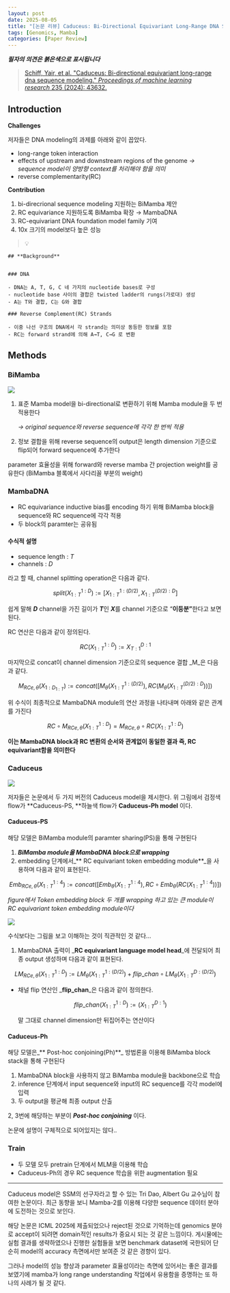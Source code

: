```yaml
---
layout: post
date: 2025-08-05
title: "[논문 리뷰] Caduceus: Bi-Directional Equivariant Long-Range DNA Sequence Modeling"
tags: [Genomics, Mamba]
categories: [Paper Review]
---
```


<span class="notion-red">_**필자의 의견은 붉은색으로 표시됩니다**_</span>


> [Schiff, Yair, et al. "Caduceus: Bi-directional equivariant long-range dna sequence modeling." ](https://pmc.ncbi.nlm.nih.gov/articles/PMC12189541/)[_Proceedings of machine learning research_](https://pmc.ncbi.nlm.nih.gov/articles/PMC12189541/)[ 235 (2024): 43632.](https://pmc.ncbi.nlm.nih.gov/articles/PMC12189541/)



## Introduction


**Challenges**


저자들은 DNA modeling의 과제를 아래와 같이 꼽았다.

- long-range token interaction
- effects of upstream and downstream regions of the genome 
_→ sequence model이 양방향 context를 처리해야 함을 의미_
- reverse complementarity(RC)

**Contribution**

1. bi-direcrional sequence modeling 지원하는 BiMamba 제안
1. RC equivariance 지원하도록 BiMamba 확장 → MambaDNA
1. RC-equivariant DNA foundation model family 기여
1. 10x 크기의 model보다 높은 성능

> 💡 


	## **Background**


	### DNA

	- DNA는 A, T, G, C 네 가지의 nucleotide bases로 구성
	- nucleotide base 사이의 결합은 twisted ladder의 rungs(가로대) 생성
	- A는 T와 결합, C는 G와 결합

	### Reverse Complement(RC) Strands

	- 이중 나선 구조의 DNA에서 각 strand는 의미상 동등한 정보를 포함
	- RC는 forward strand에 의해 A→T, C→G 로 변환


## Methods



### BiMamba


![](https://prod-files-secure.s3.us-west-2.amazonaws.com/542b861c-36a8-4051-84e5-8804b6728dba/2c247d59-7815-4980-99f0-8f0d21f445a7/image.png?X-Amz-Algorithm=AWS4-HMAC-SHA256&X-Amz-Content-Sha256=UNSIGNED-PAYLOAD&X-Amz-Credential=ASIAZI2LB4663QB5VHGL%2F20250820%2Fus-west-2%2Fs3%2Faws4_request&X-Amz-Date=20250820T041114Z&X-Amz-Expires=3600&X-Amz-Security-Token=IQoJb3JpZ2luX2VjEIT%2F%2F%2F%2F%2F%2F%2F%2F%2F%2FwEaCXVzLXdlc3QtMiJHMEUCIQCR2I3o9wCJ6%2FupQfZ7JBOSAZF%2FfX2XdKB8GpzfsHZV4wIgEIduV5l0DCDY1SzDSjxEaEMbryJMyuHE9K%2FbGOMM3w8qiAQIzf%2F%2F%2F%2F%2F%2F%2F%2F%2F%2FARAAGgw2Mzc0MjMxODM4MDUiDAnwc%2BmjBMnUL4KuVSrcA684UIwrMYKXIxEPzmFsLO9hl4deKk7Gvqw4updQRqeAwLr3reO5%2FtKKUtnz5%2FMAtq9ko6wTfy0rIz3IBFTNWt%2Fu%2F6pe5odM5byZnNvKCDoaVEIN38dzcnrc4NuvHELQU1CTfXvjhxh3hAvilm6yWZM9NTsIir28pVsEfDPm02lqvHkWCcZvzeihKEDCuAoKbtAbkn82oFK0ChX%2Fvb9hI4aNo2A1PKKdgyfPP8wtHI4W1hjrphbocOlzkWzUiGL%2BV9WPfaJ%2FKCGPBm8C3laLOSX6T9hJh2AJcvOK809rnlQf3EjEMsjCEc1Z9T2xgH0vjU7g4gcw4pyzlqjWREgbagSg6D0a4fuLROCWSy2ej4LC5qCyj%2BzhiC269TXm3telO9J1Z1JShHAiW91d65iyOum2Erp%2FwOzZr5B7lCfD5YvG4bVQ7o7CmIW6oBHd9%2FCOicqdCAuBch5tZx8tzV1ClInMTxjTlTo354kdzwbOVN3MoU03vNwrj4UnjKCP6ZL1VyuBL%2BTV%2BZ12fktnYwckNh2DfPDcr%2BnxGGgjLdfC8k7u1%2BxVcZXL71LmgbcGrs40dm%2FmkNSG5juw57HKFIpv%2FRek8ymLe5zGjSkScIpDgG7AZ5rxkhc9UeEyomjsMO2JlcUGOqUBIw0c4CyUPB55nbJ54pEg9uqVvIT4WOQicQ%2FNfHwGjoWOXqFLAEPHETYa%2B0ZFvXVqRSKPW20P8cjEAnvJFJbuwnfZ9mr6%2Fyg80Bh70wc3nGPU8HLOdI1czf5AqrK9t8l2vVgjgKq3sjeRI%2BsyBlOwyC2UFORx1fN3Eljm8KAxiGa1TNmnxjis9vLLrLjlugo2E9nd8n6GrFybC9k2sf6uInFRL%2Fba&X-Amz-Signature=3a984382ebff789427de5ba3bded6a552c8115324bf00f58f16c7525c4c4f8ea&X-Amz-SignedHeaders=host&x-amz-checksum-mode=ENABLED&x-id=GetObject)

1. 표준 Mamba model을 bi-directional로 변환하기 위해 Mamba module을 두 번 적용한다

	_→ original sequence와 reverse sequence에 각각 한 번씩 적용_

1. 정보 결합을 위해 reverse sequence의 output은 length dimension 기준으로 flip되어 forward sequence에 추가한다

parameter 효율성을 위해 forward와 reverse mamba 간 projection weight를 공유한다 (BiMamba 블록에서 사다리꼴 부분의 weight)



### MambaDNA

- RC equivariance inductive bias를 encoding 하기 위해 BiMamba block을 sequence와 RC sequence에 각각 적용
- 두 block의 paramter는 공유됨


#### 수식적 설명

- sequence length : _T_
- channels : _D_

라고 할 때,  channel splitting operation은 다음과 같다.


$$
split(X^{1:D}_{1:T}):=[X^{1:(D/2)}_{1:T},X^{(D/2):D}_{1:T}]
$$


<span class="notion-red">쉽게 말해 </span><span class="notion-red">_**D**_</span><span class="notion-red"> channel을 가진 길이가 </span><span class="notion-red">_**T**_</span><span class="notion-red">인 </span><span class="notion-red">_**X**_</span><span class="notion-red">를 channel 기준으로 “</span><span class="notion-red">**이등분”**</span><span class="notion-red">한다고 보면 된다.</span>


RC 연산은 다음과 같이 정의된다.


$$
RC(X^{1:D}_{1:T}):=X^{D:1}_{T:1}
$$


마지막으로 concat이 channel dimension 기준으로의 sequence 결합 _M_은 다음과 같다.


$$
M_{RCe,\theta}(X_{1:D_{1:T}}):=concat([M_{\theta}(X^{1:(D/2)}_{1:T}),RC(M_{\theta}(X^{(D/2):D}_{1:T}))])
$$


위 수식이 최종적으로 MambaDNA module의 연산 과정을 나타내며 아래와 같은 관계를 가진다


$$
RC\circ M_{RCe,\theta}(X^{1:D}_{1:T}) = M_{RCe,\theta} \circ RC(X^{1:D}_{1:T})
$$


**이는 MambaDNA block과 RC 변환의 순서와 관계없이 동일한 결과 즉, RC equivariant함을 의미한다**



### Caduceus


![](https://prod-files-secure.s3.us-west-2.amazonaws.com/542b861c-36a8-4051-84e5-8804b6728dba/f94a60d7-8145-473b-aef9-7c68d3ec604a/image.png?X-Amz-Algorithm=AWS4-HMAC-SHA256&X-Amz-Content-Sha256=UNSIGNED-PAYLOAD&X-Amz-Credential=ASIAZI2LB4663QB5VHGL%2F20250820%2Fus-west-2%2Fs3%2Faws4_request&X-Amz-Date=20250820T041114Z&X-Amz-Expires=3600&X-Amz-Security-Token=IQoJb3JpZ2luX2VjEIT%2F%2F%2F%2F%2F%2F%2F%2F%2F%2FwEaCXVzLXdlc3QtMiJHMEUCIQCR2I3o9wCJ6%2FupQfZ7JBOSAZF%2FfX2XdKB8GpzfsHZV4wIgEIduV5l0DCDY1SzDSjxEaEMbryJMyuHE9K%2FbGOMM3w8qiAQIzf%2F%2F%2F%2F%2F%2F%2F%2F%2F%2FARAAGgw2Mzc0MjMxODM4MDUiDAnwc%2BmjBMnUL4KuVSrcA684UIwrMYKXIxEPzmFsLO9hl4deKk7Gvqw4updQRqeAwLr3reO5%2FtKKUtnz5%2FMAtq9ko6wTfy0rIz3IBFTNWt%2Fu%2F6pe5odM5byZnNvKCDoaVEIN38dzcnrc4NuvHELQU1CTfXvjhxh3hAvilm6yWZM9NTsIir28pVsEfDPm02lqvHkWCcZvzeihKEDCuAoKbtAbkn82oFK0ChX%2Fvb9hI4aNo2A1PKKdgyfPP8wtHI4W1hjrphbocOlzkWzUiGL%2BV9WPfaJ%2FKCGPBm8C3laLOSX6T9hJh2AJcvOK809rnlQf3EjEMsjCEc1Z9T2xgH0vjU7g4gcw4pyzlqjWREgbagSg6D0a4fuLROCWSy2ej4LC5qCyj%2BzhiC269TXm3telO9J1Z1JShHAiW91d65iyOum2Erp%2FwOzZr5B7lCfD5YvG4bVQ7o7CmIW6oBHd9%2FCOicqdCAuBch5tZx8tzV1ClInMTxjTlTo354kdzwbOVN3MoU03vNwrj4UnjKCP6ZL1VyuBL%2BTV%2BZ12fktnYwckNh2DfPDcr%2BnxGGgjLdfC8k7u1%2BxVcZXL71LmgbcGrs40dm%2FmkNSG5juw57HKFIpv%2FRek8ymLe5zGjSkScIpDgG7AZ5rxkhc9UeEyomjsMO2JlcUGOqUBIw0c4CyUPB55nbJ54pEg9uqVvIT4WOQicQ%2FNfHwGjoWOXqFLAEPHETYa%2B0ZFvXVqRSKPW20P8cjEAnvJFJbuwnfZ9mr6%2Fyg80Bh70wc3nGPU8HLOdI1czf5AqrK9t8l2vVgjgKq3sjeRI%2BsyBlOwyC2UFORx1fN3Eljm8KAxiGa1TNmnxjis9vLLrLjlugo2E9nd8n6GrFybC9k2sf6uInFRL%2Fba&X-Amz-Signature=f2b2f1e39957e551130e8b0082595acfd983606b8fbc75ae6bfe5a8770c4c746&X-Amz-SignedHeaders=host&x-amz-checksum-mode=ENABLED&x-id=GetObject)


저자들은 논문에서 두 가지 버전의 Caduceus model을 제시한다. 위 그림에서 검정색 flow가 **Caduceus-PS, **하늘색 flow가 **Caduceus-Ph model** 이다.



#### Caduceus-PS


해당 모델은 BiMamba module의 paramter sharing(PS)을 통해 구현된다

1. _**BiMamba module을 MambaDNA block으로 wrapping**_
1. embedding 단계에서_** RC equivariant token embedding module**_을 사용하며 다음과 같이 표현된다.

$$
Emb_{RCe,\theta}(X^{1:4}_{1:T}):=concat([Emb_{\theta}(X^{1:4}_{1:T}),RC \circ Emb_{\theta}(RC(X^{1:4}_{1:T}))])
$$


_figure에서 Token embedding block 두 개를 wrapping 하고 있는 큰 module이 RC equivariant token embedding module이다_


![](https://prod-files-secure.s3.us-west-2.amazonaws.com/542b861c-36a8-4051-84e5-8804b6728dba/b175e4da-71eb-4e91-8c23-a06dabe673c9/image.png?X-Amz-Algorithm=AWS4-HMAC-SHA256&X-Amz-Content-Sha256=UNSIGNED-PAYLOAD&X-Amz-Credential=ASIAZI2LB4663QB5VHGL%2F20250820%2Fus-west-2%2Fs3%2Faws4_request&X-Amz-Date=20250820T041114Z&X-Amz-Expires=3600&X-Amz-Security-Token=IQoJb3JpZ2luX2VjEIT%2F%2F%2F%2F%2F%2F%2F%2F%2F%2FwEaCXVzLXdlc3QtMiJHMEUCIQCR2I3o9wCJ6%2FupQfZ7JBOSAZF%2FfX2XdKB8GpzfsHZV4wIgEIduV5l0DCDY1SzDSjxEaEMbryJMyuHE9K%2FbGOMM3w8qiAQIzf%2F%2F%2F%2F%2F%2F%2F%2F%2F%2FARAAGgw2Mzc0MjMxODM4MDUiDAnwc%2BmjBMnUL4KuVSrcA684UIwrMYKXIxEPzmFsLO9hl4deKk7Gvqw4updQRqeAwLr3reO5%2FtKKUtnz5%2FMAtq9ko6wTfy0rIz3IBFTNWt%2Fu%2F6pe5odM5byZnNvKCDoaVEIN38dzcnrc4NuvHELQU1CTfXvjhxh3hAvilm6yWZM9NTsIir28pVsEfDPm02lqvHkWCcZvzeihKEDCuAoKbtAbkn82oFK0ChX%2Fvb9hI4aNo2A1PKKdgyfPP8wtHI4W1hjrphbocOlzkWzUiGL%2BV9WPfaJ%2FKCGPBm8C3laLOSX6T9hJh2AJcvOK809rnlQf3EjEMsjCEc1Z9T2xgH0vjU7g4gcw4pyzlqjWREgbagSg6D0a4fuLROCWSy2ej4LC5qCyj%2BzhiC269TXm3telO9J1Z1JShHAiW91d65iyOum2Erp%2FwOzZr5B7lCfD5YvG4bVQ7o7CmIW6oBHd9%2FCOicqdCAuBch5tZx8tzV1ClInMTxjTlTo354kdzwbOVN3MoU03vNwrj4UnjKCP6ZL1VyuBL%2BTV%2BZ12fktnYwckNh2DfPDcr%2BnxGGgjLdfC8k7u1%2BxVcZXL71LmgbcGrs40dm%2FmkNSG5juw57HKFIpv%2FRek8ymLe5zGjSkScIpDgG7AZ5rxkhc9UeEyomjsMO2JlcUGOqUBIw0c4CyUPB55nbJ54pEg9uqVvIT4WOQicQ%2FNfHwGjoWOXqFLAEPHETYa%2B0ZFvXVqRSKPW20P8cjEAnvJFJbuwnfZ9mr6%2Fyg80Bh70wc3nGPU8HLOdI1czf5AqrK9t8l2vVgjgKq3sjeRI%2BsyBlOwyC2UFORx1fN3Eljm8KAxiGa1TNmnxjis9vLLrLjlugo2E9nd8n6GrFybC9k2sf6uInFRL%2Fba&X-Amz-Signature=170ef6a51f2a7b4f161d97c1cc861c14cb1d755b1e5c71bc4267212fc4997ad6&X-Amz-SignedHeaders=host&x-amz-checksum-mode=ENABLED&x-id=GetObject)


<span class="notion-red">수식보다는 그림을 보고 이해하는 것이 직관적인 것 같다…</span>

1. MambaDNA 출력이 _**RC equivariant language model head**_에 전달되어 최종 output 생성하며 다음과 같이 표현된다.

$$
LM_{RCe,\theta}(X^{1:D}_{1:T}):= LM_{\theta}(X^{1:(D/2)}_{1:T})+flip\_chan\circ LM_{\theta}(X^{D:(D/2)}_{1:T})
$$

- 채널 flip 연산인 _**flip\_chan**_은 다음과 같이 정의한다.

	$$
	flip\_chan(X^{1:D}_{1:T}):=(X^{D:1}_{1:T})
	$$


	말 그대로 channel dimension만 뒤집어주는 연산이다



#### Caduceus-Ph


해당 모델은_** Post-hoc conjoining(Ph)**_ 방법론을 이용해 BiMamba block stack을 통해 구현된다

1. MambaDNA block을 사용하지 않고 BiMamba module을 backbone으로 학습
1. inference 단계에서 input sequence와 input의 RC sequence를 각각 model에 입력
1. 두 output을 평균해 최종 output 산출

2, 3번에 해당하는 부분이 _**Post-hoc conjoining**_ 이다.


<span class="notion-red">논문에 설명이 구체적으로 되어있지는 않다..</span>



### Train

- 두 모델 모두 pretrain 단계에서 MLM을 이용해 학습
- Caduceus-Ph의 경우 RC sequence 학습을 위한 augmentation 필요

---


<span class="notion-red">Caduceus model은 SSM의 선구자라고 할 수 있는 Tri Dao, Albert Gu 교수님이 참여한 논문이다. 최근 동향을 보니 Mamba-2를 이용해 다양한 sequence 데이터 분야에 도전하는 것으로 보인다.</span>


<span class="notion-red">해당 논문은 ICML 2025에 제출되었으나 reject된 것으로 기억하는데 genomics 분야로 accept이 되려면 domain적인 results가 중요시 되는 것 같은 느낌이다. 게시물에는 실험 결과를 생략하였으나 진행한 실험들을 보면 benchmark dataset에 국한되어 단순히 model의 accuracy 측면에서만 보여준 것 같은 경향이 있다.</span>


<span class="notion-red">그러나 model의 성능 향상과 parameter 효율성이라는 측면에 있어서는 좋은 결과를 보였기에 mamba가 long range understanding 작업에서 유용함을 증명하는 또 하나의 사례가 될 것 같다.</span>

